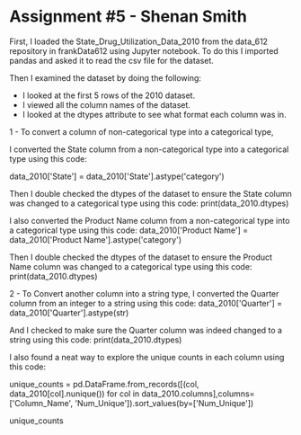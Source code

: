 # Assignment #5 - Shenan Smith

First, I loaded the State_Drug_Utilization_Data_2010 from the data_612 repository in frankData612 using Jupyter notebook. 
To do this I imported pandas and asked it to read the csv file for the dataset. 

Then I examined the dataset by doing the following:
  * I looked at the first 5 rows of the 2010 dataset.
  * I viewed all the column names of the dataset.
  * I looked at the dtypes attribute to see what format each column was in.
  
1 - 
To convert a column of non-categorical type into a categorical type,

I converted the State column from a non-categorical type into a categorical type using this code:

  data_2010['State'] = data_2010['State'].astype('category')
  
  Then I double checked the dtypes of the dataset to ensure the State column was changed to a categorical type using this code:
    print(data_2010.dtypes)
 
 
I also converted the Product Name column from a non-categorical type into a categorical type using this code:
  data_2010['Product Name'] = data_2010['Product Name'].astype('category')
  
   Then I double checked the dtypes of the dataset to ensure the Product Name column was changed to a categorical type using this code:
    print(data_2010.dtypes)
    
2 -
To Convert another column into a string type,
I converted the Quarter column from an integer to a string using this code: 
  data_2010['Quarter'] = data_2010['Quarter'].astype(str)
  
  And I checked to make sure the Quarter column was indeed changed to a string using this code:
  print(data_2010.dtypes)
  
  
I also found a neat way to explore the unique counts in each column using this code:

unique_counts = pd.DataFrame.from_records([(col, data_2010[col].nunique()) for col in data_2010.columns],columns=['Column_Name', 'Num_Unique']).sort_values(by=['Num_Unique'])

unique_counts
